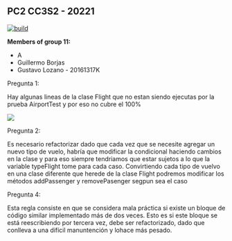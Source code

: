 ## PC2 CC3S2 - 20221

[![build](https://github.com/glozanoa/pc2-cc3s2-group11/actions/workflows/build.yml/badge.svg?branch=master)](https://github.com/glozanoa/pc2-cc3s2-group11/actions/workflows/build.yml)


**Members of group 11:**  
* A
* Guillermo Borjas
* Gustavo Lozano - 20161317K

Pregunta 1:

Hay algunas lineas de la clase Flight que no estan siendo ejecutas por la prueba AirportTest y por eso no cubre el 100%

![](https://gist.githubusercontent.com/glozanoa/b00c32a8e47c27157f467f00f704d9b7/raw/d1e566e42dabb0156953ea0ca209159c95679d8b/build.gradle)

Pregunta 2:

Es necesario refactorizar dado que cada vez que se necesite agregar un nuevo tipo de vuelo, habría que modificar la condicional haciendo cambios en la clase y para eso siempre tendriamos que estar sujetos a lo que la variable typeFlight tome para cada caso. Convirtiendo cada tipo de vuelvo en una clase diferente que herede de la clase Flight podremos modificar los métodos addPassenger y removePasenger segpun sea el caso


Pregunta 4:

Esta regla consiste en que se considera mala práctica si existe un bloque de código similar implementado más de dos veces. Esto es si este bloque se está reescribiendo por tercera vez, debe ser refactorizado, dado que conlleva a una difícil manuntención y lohace más pesado.
